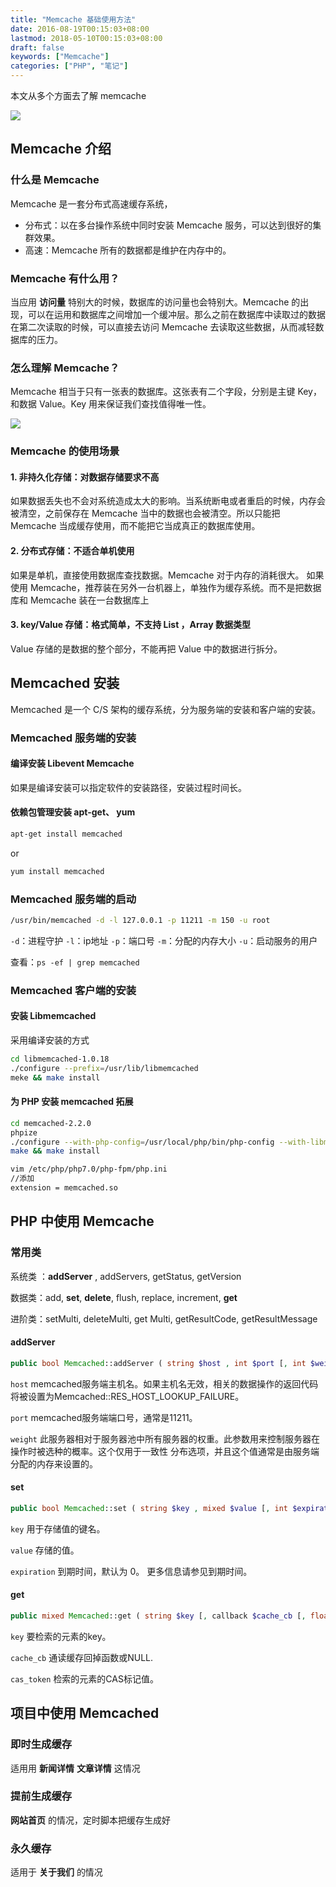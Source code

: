 ```yaml
---
title: "Memcache 基础使用方法"
date: 2016-08-19T00:15:03+08:00
lastmod: 2018-05-10T00:15:03+08:00
draft: false
keywords: ["Memcache"]
categories: ["PHP", "笔记"]
---
```


本文从多个方面去了解 memcache

![](https://static.cizel.cn/2018-07-23-15323100571073.jpg)


<!--more-->
##  Memcache 介绍

### 什么是 Memcache

Memcache 是一套分布式高速缓存系统，

- 分布式：以在多台操作系统中同时安装 Memcache 服务，可以达到很好的集群效果。
- 高速：Memcache 所有的数据都是维护在内存中的。

### Memcache 有什么用？

当应用 **访问量** 特别大的时候，数据库的访问量也会特别大。Memcache 的出现，可以在运用和数据库之间增加一个缓冲层。那么之前在数据库中读取过的数据在第二次读取的时候，可以直接去访问 Memcache 去读取这些数据，从而减轻数据库的压力。

### 怎么理解 Memcache？

Memcache 相当于只有一张表的数据库。这张表有二个字段，分别是主键 Key，和数据 Value。Key 用来保证我们查找值得唯一性。


![](https://static.cizel.cn/2018-05-10-15258825827340.jpg)


### Memcache 的使用场景

#### 1. 非持久化存储：对数据存储要求不高
如果数据丢失也不会对系统造成太大的影响。当系统断电或者重启的时候，内存会被清空，之前保存在 Memcache 当中的数据也会被清空。所以只能把 Memcache 当成缓存使用，而不能把它当成真正的数据库使用。

#### 2. 分布式存储：不适合单机使用
如果是单机，直接使用数据库查找数据。Memcache 对于内存的消耗很大。
如果使用 Memcache，推荐装在另外一台机器上，单独作为缓存系统。而不是把数据库和 Memcache 装在一台数据库上

#### 3. key/Value 存储：格式简单，不支持  List ，Array 数据类型

Value 存储的是数据的整个部分，不能再把 Value 中的数据进行拆分。


##  Memcached 安装

Memcached 是一个 C/S 架构的缓存系统，分为服务端的安装和客户端的安装。

### Memcached 服务端的安装

#### 编译安装 Libevent Memcache

如果是编译安装可以指定软件的安装路径，安装过程时间长。


#### 依赖包管理安装 apt-get、 yum

```bash
apt-get install memcached
```
or
```bash
yum install memcached
```

### Memcached 服务端的启动

```bash
/usr/bin/memcached -d -l 127.0.0.1 -p 11211 -m 150 -u root
```

`-d`：进程守护
`-l`：ip地址
`-p`：端口号
`-m`：分配的内存大小
`-u`：启动服务的用户

查看：`ps -ef | grep memcached`

### Memcached 客户端的安装

#### 安装 Libmemcached

采用编译安装的方式

```bash
cd libmemcached-1.0.18
./configure --prefix=/usr/lib/libmemcached
meke && make install
```

#### 为 PHP 安装 memcached 拓展

```bash
cd memcached-2.2.0
phpize
./configure --with-php-config=/usr/local/php/bin/php-config --with-libmemcached-dir=/usr/lib/libmemcached --disable-memcached-sasl
make && make install
```

```bash
vim /etc/php/php7.0/php-fpm/php.ini
//添加
extension = memcached.so
```

## PHP 中使用 Memcache

###  常用类

系统类 ：**addServer** , addServers, getStatus, getVersion

数据类：add, **set**, **delete**, flush, replace, increment, **get**

进阶类：setMulti, deleteMulti, get Multi, getResultCode, getResultMessage


####  addServer

```php
public bool Memcached::addServer ( string $host , int $port [, int $weight = 0 ] )
```

`host` memcached服务端主机名。如果主机名无效，相关的数据操作的返回代码将被设置为Memcached::RES_HOST_LOOKUP_FAILURE。

`port` memcached服务端端口号，通常是11211。

`weight` 此服务器相对于服务器池中所有服务器的权重。此参数用来控制服务器在操作时被选种的概率。这个仅用于一致性 分布选项，并且这个值通常是由服务端分配的内存来设置的。

#### set

```php
public bool Memcached::set ( string $key , mixed $value [, int $expiration ] )
```
`key` 用于存储值的键名。

`value` 存储的值。

`expiration` 到期时间，默认为 0。 更多信息请参见到期时间。

#### get

```php
public mixed Memcached::get ( string $key [, callback $cache_cb [, float &$cas_token ]] )
```

`key` 要检索的元素的key。

`cache_cb` 通读缓存回掉函数或NULL.

`cas_token` 检索的元素的CAS标记值。


## 项目中使用 Memcached

###  即时生成缓存

适用用 **新闻详情**   **文章详情** 这情况

### 提前生成缓存

**网站首页** 的情况，定时脚本把缓存生成好

### 永久缓存

适用于 **关于我们** 的情况



